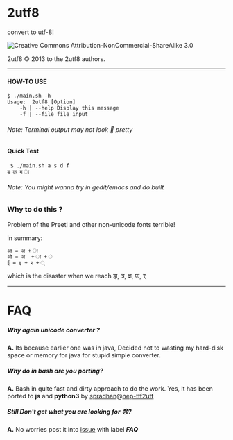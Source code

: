 # 2utf8

convert to utf-8!

![Creative Commons Attribution-NonCommercial-ShareAlike 3.0](http://i.creativecommons.org/l/by-nc-sa/3.0/88x31.png)

2utf8 © 2013 to the 2utf8 authors.
___

#### HOW-TO USE

	$ ./main.sh -h
	Usage: 	2utf8 [Option]
		-h | --help	Display this message
		-f | --file	file input


###### Note: *Terminal output may not look :poop: pretty*

#### Quick Test

	 $ ./main.sh a s d f
	ब क म ा

###### Note: *You might wanna try in gedit/emacs and do built*


### Why  to do this ?

Problem of the Preeti and other non-unicode fonts terrible!

in summary:

```
आ = अ + ा
ओ = अ  + ा + े
ई = इ + र + ्
```

which is the disaster when we reach झ, त्र, क्ष, फ, र्


****

# FAQ
##### Why again unicode converter ?

**A.** Its because earlier one was in java, Decided not to wasting my hard-disk space or memory for java for stupid simple converter.

##### Why do in bash are you porting?

**A.** Bash in quite fast and dirty approach to do the work. Yes, it has been ported to __js__ and __python3__ by [spradhan][sapradhan]@[nep-ttf2utf][ttf2]

##### Still Don't get what you are looking for :disappointed:?

**A.** No worries post it into [issue][issue] with label ***FAQ***

[issue]: https://github.com/foss-np/2utf8/issues/new
[preeti]: http://1.bp.blogspot.com/-N79TrOsQZ2M/TdC_nSUZjoI/AAAAAAAAAu4/VkGIjZQDVtI/s1600/ananda%2Bakchyar_keyboard.jpg
[ttf2]: https://github.com/sapradhan/nep-ttf2utf
[sapradhan]: https://github.com/sapradhan

